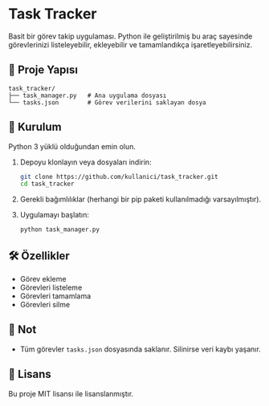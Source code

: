 # Task Tracker

Basit bir görev takip uygulaması. Python ile geliştirilmiş bu araç sayesinde görevlerinizi listeleyebilir, ekleyebilir ve tamamlandıkça işaretleyebilirsiniz.

## 📁 Proje Yapısı

```
task_tracker/
├── task_manager.py   # Ana uygulama dosyası
└── tasks.json        # Görev verilerini saklayan dosya
```

## 🚀 Kurulum

Python 3 yüklü olduğundan emin olun.

1. Depoyu klonlayın veya dosyaları indirin:
   ```bash
   git clone https://github.com/kullanici/task_tracker.git
   cd task_tracker
   ```

2. Gerekli bağımlılıklar (herhangi bir pip paketi kullanılmadığı varsayılmıştır).

3. Uygulamayı başlatın:
   ```bash
   python task_manager.py
   ```

## 🛠️ Özellikler

- Görev ekleme
- Görevleri listeleme
- Görevleri tamamlama
- Görevleri silme

## 📝 Not

- Tüm görevler `tasks.json` dosyasında saklanır. Silinirse veri kaybı yaşanır.

## 📄 Lisans

Bu proje MIT lisansı ile lisanslanmıştır.
